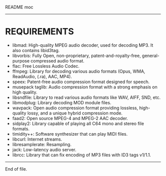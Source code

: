 README moc

---


REQUIREMENTS
============

* libmad:           High-quality MPEG audio decoder, used for decoding MP3.
                    It also contains libid3tag.
* libvorbis:        Fully Open, non-proprietary, patent-and-royalty-free,
                    general-purpose compressed audio format.
* flac:             Free Lossless Audio Codec.
* ffmpeg:           Library for decoding various audio formats (Opus, WMA,
                    ReadAudio, (.ra), AAC, MP4).
* speex:            Patent-free audio compression format designed for speech.
* musepack taglib:  Audio compression format with a strong emphasis on high
                    quality.
* libsndfile:       Library to read various audio formats like WAV, AIFF, SND,
                    etc.
* libmodplug:       Library decoding MOD module files.
* wavpack:          Open audio compression format providing lossless,
                    high-quality lossy, and a unique hybrid compression mode.
* faad2:            Open source MPEG-4 and MPEG-2 AAC decoder.
* sidplay2:         Library capable of playing all C64 mono and stereo file
                    formats.
* timidity++:       Software synthesizer that can play MIDI files.
* libcurl:          Internet streams.
* libresamplerate:  Resampling.
* jack:             Low-latency audio server.
* librcc:           Library that can fix encoding of MP3 files with ID3 tags
                    v1/1.1.


---

End of file.
